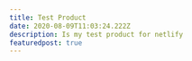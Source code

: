 ```yaml
---
title: Test Product
date: 2020-08-09T11:03:24.222Z
description: Is my test product for netlify
featuredpost: true
---
```

